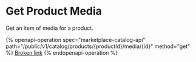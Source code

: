 # Get Product Media

Get an item of media for a product.

{% openapi-operation spec="marketplace-catalog-api" path="/public/v1/catalog/products/{productId}/media/{id}" method="get" %}
[Broken link](broken-reference)
{% endopenapi-operation %}
